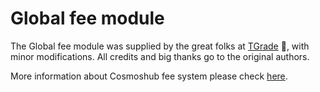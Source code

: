 # Global fee module

The Global fee module was supplied by the great folks at
[TGrade](https://github.com/confio/tgrade) 👋, with minor modifications. All
credits and big thanks go to the original authors.

More information about Cosmoshub fee system please check
[here](../../docs/modules/globalfee.md).
